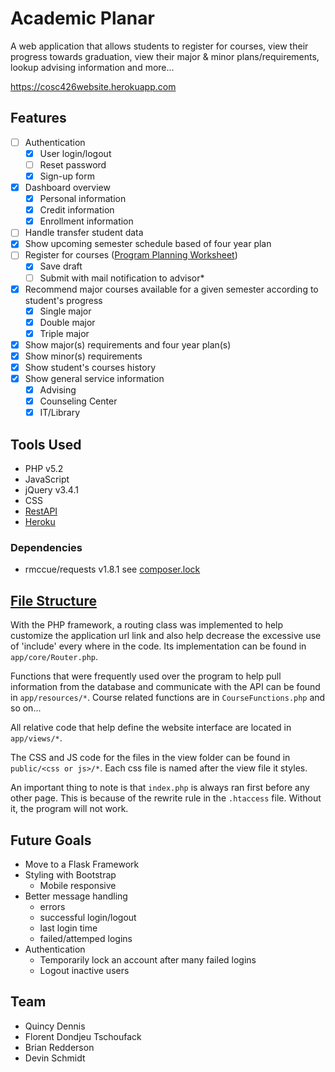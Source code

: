# Academic Planar

A web application that allows students to register for courses, view their progress towards graduation, view their major & minor plans/requirements, lookup advising information and more...<br/>

https://cosc426website.herokuapp.com

## Features
- [ ] Authentication
	- [x] User login/logout
	- [ ] Reset password
	- [x] Sign-up form
- [x] Dashboard overview
	- [x] Personal information
	- [x] Credit information
	- [x] Enrollment information
- [ ] Handle transfer student data
- [x] Show upcoming semester schedule based of four year plan
- [ ] Register for courses ([Program Planning Worksheet](https://www.salisbury.edu/academic-offices/advising-center/_files/Program_Planning_Worksheet.docx))
	- [x] Save draft
	- [ ] Submit with mail notification to advisor*
- [x] Recommend major courses available for a given semester according to student's progress
	- [x] Single major
	- [x] Double major
	- [x] Triple major
- [x] Show major(s) requirements and four year plan(s)
- [x] Show minor(s) requirements
- [x] Show student's courses history
- [x] Show general service information
	- [x] Advising
	- [x] Counseling Center
	- [x] IT/Library

## Tools Used
- PHP v5.2
- JavaScript
- jQuery v3.4.1
- CSS
- [RestAPI](https://github.com/quincden/COSC425AATRestAPI)
- [Heroku](https://www.heroku.com/home)

### Dependencies
- rmccue/requests v1.8.1 see [composer.lock](composer.lock)

## [File Structure](files_structure.txt)
With the PHP framework, a routing class was implemented to help customize the application url link and also help decrease the excessive use of 'include' every where in the code. Its implementation can be found in `app/core/Router.php`.<br/>

Functions that were frequently used over the program to help pull information from the database and communicate with the API can be found in `app/resources/*`. Course related functions are in `CourseFunctions.php` and so on...<br />

All relative code that help define the website interface are located in `app/views/*`. <br />

The CSS and JS code for the files in the view folder can be found in `public/<css or js>/*`. Each css file is named after the view file it styles. <br />

An important thing to note is that `index.php` is always ran first before any other page. This is because of the rewrite rule in the `.htaccess` file. Without it, the program will not work.

## Future Goals
- Move to a Flask Framework
- Styling with Bootstrap
	- Mobile responsive
- Better message handling
	- errors
	- successful login/logout
	- last login time
	- failed/attemped logins
- Authentication
	- Temporarily lock an account after many failed logins
	- Logout inactive users

## Team
- Quincy Dennis
- Florent Dondjeu Tschoufack
- Brian Redderson
- Devin Schmidt
